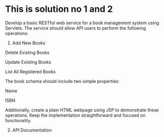 <h1>This is solution no 1 and 2</h1>
Develop a basic RESTful web service for a book management system using Servlets. The service should allow API users to perform the following operations:

1. Add New Books

Delete Existing Books

Update Existing Books

List All Registered Books

The book schema should include two simple properties:

Name

ISBN

Additionally, create a plain HTML webpage using JSP to demonstrate these operations. Keep the implementation straightforward and focused on functionality.

2. API Documentation
